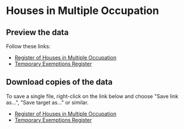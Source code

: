 # Houses in Multiple Occupation

## Preview the data
Follow these links:
* [Register of Houses in Multiple Occupation](https://github.com/OxfordCityCouncil/opendata/blob/master/Land%20and%20Property/HMO_Simplified_Register_18.09.17.csv)
* [Temporary Exemptions Register](https://github.com/OxfordCityCouncil/opendata/blob/master/Land%20and%20Property/HMO_Temporary_Exemptions_Register_18.09.17.csv)

## Download copies of the data
To save a single file, right-click on the link below and choose "Save link as...", "Save target as..." or similar.
* [Register of Houses in Multiple Occupation](https://github.com/OxfordCityCouncil/opendata/blob/master/Land%20and%20Property/HMO_Simplified_Register_18.09.17.csv?raw=true)
* [Temporary Exemptions Register](https://github.com/OxfordCityCouncil/opendata/blob/master/Land%20and%20Property/HMO_Temporary_Exemptions_Register_18.09.17.csv?raw=true)
